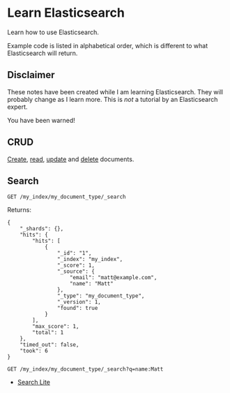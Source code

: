 # Learn Elasticsearch

Learn how to use Elasticsearch.

Example code is listed in alphabetical order, which is different to what
Elasticsearch will return.


## Disclaimer

These notes have been created while I am learning Elasticsearch.
They will probably change as I learn more.
This is *not* a tutorial by an Elasticsearch expert.

You have been warned!


## CRUD

[Create](./document/create),
[read](./document/read),
[update](./document/update) and
[delete](./document/delete) documents.


## Search

```
GET /my_index/my_document_type/_search
```

Returns:

```
{
	"_shards": {},
	"hits": {
		"hits": [
			{
				"_id": "1",
				"_index": "my_index",
				"_score": 1,
				"_source": {
					"email": "matt@example.com",
					"name": "Matt"
				},
				"_type": "my_document_type",
				"_version": 1,
				"found": true
			}
		],
		"max_score": 1,
		"total": 1
	},
	"timed_out": false,
	"took": 6
}
```

```
GET /my_index/my_document_type/_search?q=name:Matt
```

- [Search Lite](https://www.elastic.co/guide/en/elasticsearch/guide/current/_search_lite.html)
